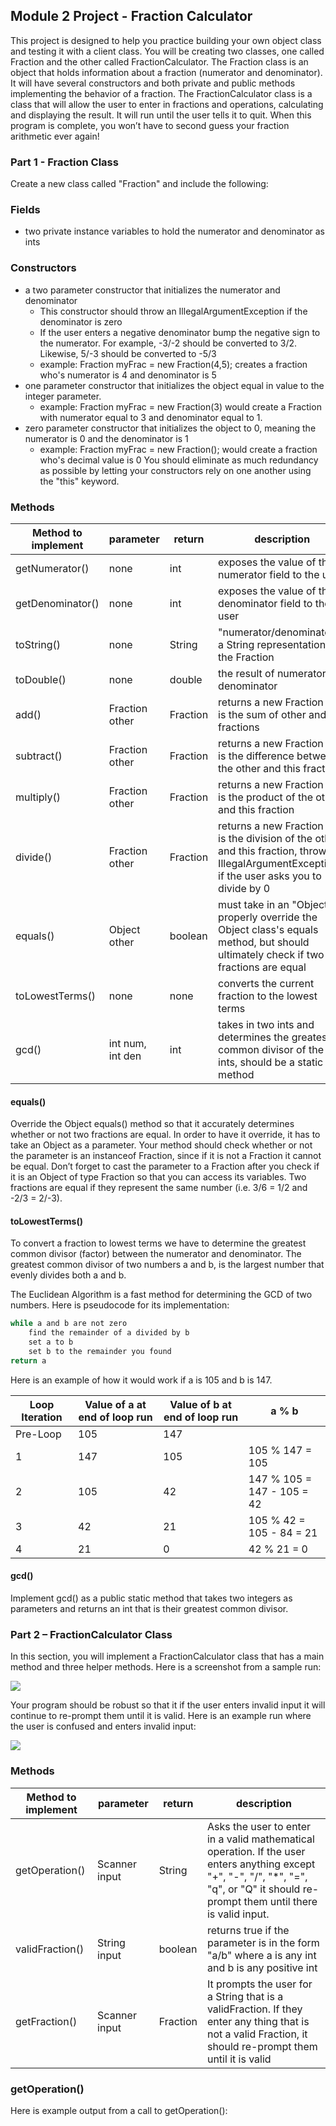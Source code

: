 ## Module 2 Project - Fraction Calculator
This project is designed to help you practice building your own object class and testing it with a client class. You will be creating two classes, one called Fraction and the other called FractionCalculator. The Fraction class is an object that holds information about a fraction (numerator and denominator). It will have several constructors and both private and public methods implementing the behavior of a fraction. The FractionCalculator class is a class that will allow the user to enter in fractions and operations, calculating and displaying the result. It will run until the user tells it to quit. When this program is complete, you won’t have to second guess your fraction arithmetic ever again!

### Part 1 - Fraction Class
Create a new class called "Fraction" and include the following:

### Fields
- two private instance variables to hold the numerator and denominator as ints
### Constructors
- a two parameter constructor that initializes the numerator and denominator
    - This constructor should throw an IllegalArgumentException if the denominator is zero
    - If the user enters a negative denominator bump the negative sign to the numerator. For example, -3/-2 should be converted to 3/2. Likewise, 5/-3 should be converted to -5/3
    - example: Fraction myFrac = new Fraction(4,5); creates a fraction who's numerator is 4 and denominator is 5
- one parameter constructor that initializes the object equal in value to the integer parameter.
    - example: Fraction myFrac = new Fraction(3) would create a Fraction with numerator equal to 3 and denominator equal to 1.
- zero parameter constructor that initializes the object to 0, meaning the numerator is 0 and the denominator is 1
    - example: Fraction myFrac = new Fraction(); would create a fraction who's decimal value is 0
You should eliminate as much redundancy as possible by letting your constructors rely on one another using the "this" keyword.

### Methods
| Method to implement |	parameter |	return |	description |
| --- | --- | --- | --- |
| getNumerator() |	none |	int |	exposes the value of the numerator field to the user |
| getDenominator() |	none |	int |	exposes the value of the denominator field to the user |
| toString() |	none |	String |	"numerator/denominator", a String representation of the Fraction |
| toDouble() |	none |	double |	the result of numerator / denominator |
| add() |	Fraction other |	Fraction |	returns a new Fraction that is the sum of other and this fractions |
| subtract() |	Fraction other |	Fraction |	returns a new Fraction that is the difference between the other and this fraction |
| multiply() |	Fraction other |	Fraction |	returns a new Fraction that is the product of the other and this fraction |
| divide() |	Fraction other |	Fraction |	returns a new Fraction that is the division of the other and this fraction, throw an IllegalArgumentException() if the user asks you to divide by 0 |
| equals() |	Object other |	boolean |	must take in an "Object" to properly override the Object class's equals method, but should ultimately check if two fractions are equal |
| toLowestTerms() |	none |	none |	converts the current fraction to the lowest terms |
| gcd() |	int num, int den |	int |	takes in two ints and determines the greatest common divisor of the two ints, should be a static method |
#### equals()
Override the Object equals() method so that it accurately determines whether or not two fractions are equal. In order to have it override, it has to take an Object as a parameter. Your method should check whether or not the parameter is an instanceof Fraction, since if it is not a Fraction it cannot be equal. Don’t forget to cast the parameter to a Fraction after you check if it is an Object of type Fraction so that you can access its variables. Two fractions are equal if they represent the same number (i.e. 3/6 = 1/2 and -2/3 = 2/-3).

#### toLowestTerms()
To convert a fraction to lowest terms we have to determine the greatest common divisor (factor) between the numerator and denominator. The greatest common divisor of two numbers a and b, is the largest number that evenly divides both a and b.

The Euclidean Algorithm is a fast method for determining the GCD of two numbers. Here is pseudocode for its implementation:
```java
while a and b are not zero
    find the remainder of a divided by b
    set a to b
    set b to the remainder you found
return a
```
Here is an example of how it would work if a is 105 and b is 147.

| Loop Iteration |	Value of a at end of loop run |	Value of b at end of loop run |	a % b |
| --- | --- | --- | --- |
| Pre-Loop |	105 |	147	 | |
| 1 |	147 |	105 |	105 % 147 = 105 |
| 2 |	105 |	42 |	147 % 105 = 147 - 105 = 42 |
| 3 |	42 |	21 |	105 % 42 = 105 - 84 = 21 |
| 4 |	21 |	0 |	42 % 21 = 0 |
#### gcd()
Implement gcd() as a public static method that takes two integers as parameters and returns an int that is their greatest common divisor.

### Part 2 – FractionCalculator Class
In this section, you will implement a FractionCalculator class that has a main method and three helper methods. Here is a screenshot from a sample run:

![](https://prod-edxapp.edx-cdn.org/assets/courseware/v1/afafc9b3efb47b2c7f38e80ad77a69b5/asset-v1:Microsoft+DEV277x+2T2018+type@asset+block/1-sampleOutput.png)

Your program should be robust so that it if the user enters invalid input it will continue to re-prompt them until it is valid. Here is an example run where the user is confused and enters invalid input:

![](https://prod-edxapp.edx-cdn.org/assets/courseware/v1/3d04cef31140243e34115b81cff6f500/asset-v1:Microsoft+DEV277x+2T2018+type@asset+block/2-inputValidation.png)

### Methods
| Method to implement |	parameter |	return |	description |
| --- | --- | --- | --- |
| getOperation() |	Scanner input |	String |	Asks the user to enter in a valid mathematical operation. If the user enters anything except "+", "-", "/", "*", "=", "q", or "Q" it should re-prompt them until there is valid input.			|
| validFraction() |	String input |	boolean |	returns true if the parameter is in the form "a/b" where a is any int and b is any positive int |
| getFraction() |	Scanner input |	Fraction |	It prompts the user for a String that is a validFraction. If they enter any thing that is not a valid Fraction, it should re-prompt them until it is valid |

### getOperation()
Here is example output from a call to getOperation():
